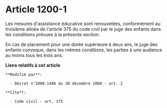 # Article 1200-1

Les mesures d'assistance éducative sont renouvelées, conformément au troisième alinéa de l'article 375 du code civil par le
juge des enfants dans les conditions prévues à la présente section. 

En cas de placement pour une durée supérieure à deux ans, le juge des enfants convoque, dans les mêmes conditions, les
parties à une audience au moins tous les trois ans.

**Liens relatifs à cet article**

	**Modifié par**:

	  - Décret n°2008-1486 du 30 décembre 2008 - art. 2

	**Cite**:

	  - Code civil - art. 375
